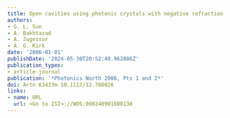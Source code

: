 ```yaml
---
title: Open cavities using photonic crystals with negative refraction
authors:
- G. L. Sun
- A. Bakhtazad
- A. Jugessur
- A. G. Kirk
date: '2006-01-01'
publishDate: '2024-05-30T20:52:40.962886Z'
publication_types:
- article-journal
publication: '*Photonics North 2006, Pts 1 and 2*'
doi: Artn 63433m 10.1117/12.708026
links:
- name: URL
  url: <Go to ISI>://WOS:000240901600130
---
```

